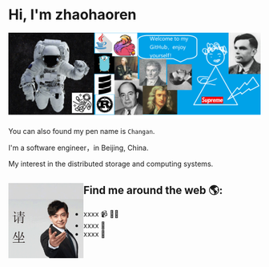 # Hi, I'm zhaohaoren 

<img src="https://github.com/zhaohaoren/zhaohaoren/blob/master/gh-header-image-cropped.png?raw=true" alt="hi there!">

You can also found my pen name is `Changan`.

I'm a software engineer，in Beijing, China.

My interest in the distributed storage and computing systems.


## Find me around the web 🌎: <a href=""><img align="left" width="150" height="150" src="https://github.com/zhaohaoren/zhaohaoren/blob/master/zhaohaoren/01.gif?raw=true"></a>
- xxxx 📹 ✍🏾
- xxxx 🏓
- xxxx 💼

